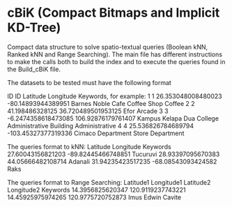# cBiK (Compact Bitmaps and Implicit KD-Tree)

Compact data structure to solve spatio-textual queries (Boolean kNN, Ranked kNN and Range Searching).
The main file has different instructions to make the calls both to build the index and to execute the queries found in the Build_cBiK file.

The datasets to be tested must have the following format

ID ID Latitude Longitude Keywords, for example:
1 1 26.353048008480023 -80.14893944389951 Barnes Noble Cafe Coffee Shop Coffee
2 2 41.198486328125 36.720489501953125 Efor Arcade
3 3 -6.2474358618473085 106.92876179761407 Kampus Kelapa Dua College Administrative Building Administrative
4 4 25.536826784689794 -103.45327377319336 Cimaco Department Store Department

The queries format to kNN:
Latitude Longitude Keywords
27.60043156821203 -89.82445466748851 Tucuruvi
28.93397095670383 44.05666482108714 Adanali
31.94235423517235 -68.08543093424582 Raks

The queries format to Range Searching:
Latitude1 Longitude1 Latitude2 Longitude2 Keywords
14.3956825620347 120.9119237743221 14.45925975974265 120.9775720752873 Imus Edwin Cavite
